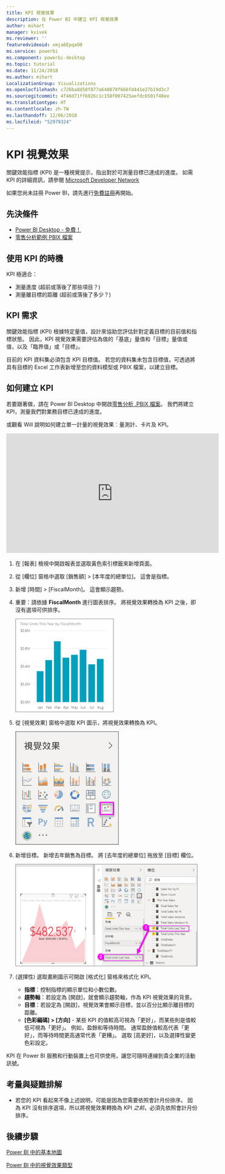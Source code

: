 ```yaml
---
title: KPI 視覺效果
description: 在 Power BI 中建立 KPI 視覺效果
author: mihart
manager: kvivek
ms.reviewer: ''
featuredvideoid: xmja6EpqaO0
ms.service: powerbi
ms.component: powerbi-desktop
ms.topic: tutorial
ms.date: 11/24/2018
ms.author: mihart
LocalizationGroup: Visualizations
ms.openlocfilehash: c726ba8d50f077a640879f666fd441e27b19d3c7
ms.sourcegitcommit: 4f46d71ff6026c1c158f007425aefdcb501f48ee
ms.translationtype: HT
ms.contentlocale: zh-TW
ms.lasthandoff: 12/06/2018
ms.locfileid: "52979324"
---
```

# <a name="kpi-visuals"></a>KPI 視覺效果
關鍵效能指標 (KPI) 是一種視覺提示，指出對於可測量目標已達成的進度。 如需 KPI 的詳細資訊，請參閱 [Microsoft Developer Network](https://msdn.microsoft.com/library/hh272050)

如果您尚未註冊 Power BI，請先進行[免費註冊](https://app.powerbi.com/signupredirect?pbi_source=web)再開始。

## <a name="prerequisites"></a>先決條件
* [Power BI Desktop - 免費！](https://powerbi.microsoft.com/en-us/get-started/)
* [零售分析範例 PBIX 檔案](http://download.microsoft.com/download/9/6/D/96DDC2FF-2568-491D-AAFA-AFDD6F763AE3/Retail%20Analysis%20Sample%20PBIX.pbix)

## <a name="when-to-use-a-kpi"></a>使用 KPI 的時機
KPI 極適合：

* 測量進度 (超前或落後了那些項目？)
* 測量離目標的距離 (超前或落後了多少？)   

## <a name="kpi-requirements"></a>KPI 需求
關鍵效能指標 (KPI) 根據特定量值，設計來協助您評估針對定義目標的目前值和指標狀態。 因此，KPI 視覺效果需要評估為值的「基底」量值和「目標」量值或值，以及「臨界值」或「目標」。

目前的 KPI 資料集必須包含 KPI 目標值。 若您的資料集未包含目標值，可透過將具有目標的 Excel 工作表新增至您的資料模型或 PBIX 檔案，以建立目標。


## <a name="how-to-create-a-kpi"></a>如何建立 KPI
若要跟著做，請在 Power BI Desktop 中開啟[零售分析 .PBIX 檔案](http://download.microsoft.com/download/9/6/D/96DDC2FF-2568-491D-AAFA-AFDD6F763AE3/Retail%20Analysis%20Sample%20PBIX.pbix)。 我們將建立 KPI，測量我們對業務目標已達成的進度。

或觀看 Will 說明如何建立單一計量的視覺效果︰量測計、卡片及 KPI。

<iframe width="560" height="315" src="https://www.youtube.com/embed/xmja6EpqaO0?list=PL1N57mwBHtN0JFoKSR0n-tBkUJHeMP2cP" frameborder="0" allowfullscreen></iframe>

1. 在 [報表] 檢視中開啟報表並選取黃色索引標籤來新增頁面。    
2. 從 [欄位] 窗格中選取 [銷售額] > [本年度的總單位]。  這會是指標。
3. 新增 [時間] > [FiscalMonth]。  這會顯示趨勢。
4. 重要：請依據 **FiscalMonth** 進行圖表排序。 將視覺效果轉換為 KPI 之後，即沒有選項可供排序。

    ![](media/power-bi-visualization-kpi/power-bi-chart.png)
5. 從 [視覺效果] 窗格中選取 KPI 圖示，將視覺效果轉換為 KPI。
   
    ![](media/power-bi-visualization-kpi/power-bi-kpi-template.png)
6. 新增目標。 新增去年銷售為目標。 將 [去年度的總單位] 拖放至 [目標] 欄位。
   
    ![](media/power-bi-visualization-kpi/power-bi-kpi-done.png)
7. (選擇性) 選取畫刷圖示可開啟 [格式化] 窗格來格式化 KPI。
   
   * **指標**：控制指標的顯示單位和小數位數。
   * **趨勢軸**：若設定為 [開啟]，就會顯示趨勢軸，作為 KPI 視覺效果的背景。  
   * **目標**：若設定為 [開啟]，視覺效果會顯示目標，並以百分比顯示離目標的距離。
   * **[色彩編碼] > [方向]** - 某些 KPI 的值較高可視為「更好」，而某些則是值較低可視為「更好」。 例如，盈餘和等待時間。 通常盈餘值較高代表「更好」，而等待時間更高通常代表「更糟」。 選取 [高更好]，以及選擇性變更色彩設定。


KPI 在 Power BI 服務和行動裝置上也可供使用，讓您可隨時連線到貴企業的活動訊號。

## <a name="considerations-and-troubleshooting"></a>考量與疑難排解
* 若您的 KPI 看起來不像上述說明，可能是因為您需要依照會計月份排序。 因為 KPI 沒有排序選項，所以將視覺效果轉換為 KPI *之前*，必須先依照會計月份排序。

## <a name="next-steps"></a>後續步驟

[Power BI 中的基本地圖](power-bi-map-tips-and-tricks.md)

[Power BI 中的視覺效果類型](power-bi-visualization-types-for-reports-and-q-and-a.md)